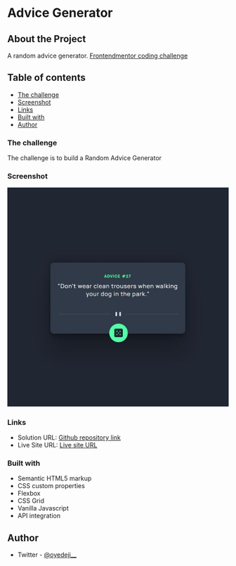 # Advice Generator

 ## About the Project

 A random advice generator. [Frontendmentor coding challenge ](https://www.frontendmentor.io/challenges/advice-generator-app-QdUG-13db)

## Table of contents

  - [The challenge](#the-challenge)
  - [Screenshot](#screenshot)
  - [Links](#links)
  - [Built with](#built-with)
  - [Author](#author)


### The challenge

The challenge is to build a Random Advice Generator

### Screenshot

![Project snapshot](./image.JPG)


### Links

- Solution URL: [Github repository link](https://github.com/smtoyedeji/advicegenerator.github.io.git)
- Live Site URL: [Live site URL](https://smtoyedeji.github.io/advicegenerator.github.io/)



### Built with

- Semantic HTML5 markup
- CSS custom properties
- Flexbox
- CSS Grid
- Vanilla Javascript
- API integration

## Author

- Twitter - [@oyedeji__](https://www.twitter.com/oyedeji__)

